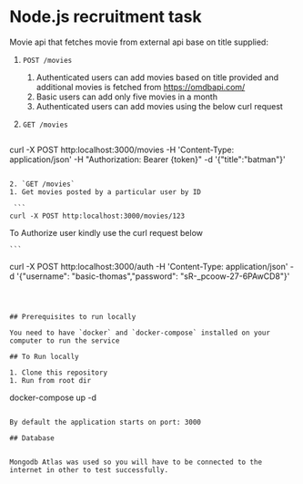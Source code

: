 # Node.js recruitment task

Movie api that fetches movie from external api base on title supplied:

1. `POST /movies`
   1. Authenticated users can add movies based on title provided and additional movies is fetched from    https://omdbapi.com/ 
   2. Basic users can add only five movies in a month
   3. Authenticated users can add movies using the below curl request


2. `GET /movies`
  
   ```
 curl -X POST http:localhost:3000/movies
   -H 'Content-Type: application/json'
   -H "Authorization: Bearer {token}"
   -d '{"title":"batman"}'
   
   ```

2. `GET /movies`
   1. Get movies posted by a particular user by ID
   
    ```
 curl -X POST http:localhost:3000/movies/123

   ```


To Authorize user kindly use the curl request below

    ```
curl -X POST http:localhost:3000/auth
   -H 'Content-Type: application/json'
   -d '{"username": "basic-thomas","password": "sR-_pcoow-27-6PAwCD8"}'

   ```



## Prerequisites to run locally

You need to have `docker` and `docker-compose` installed on your computer to run the service

## To Run locally

1. Clone this repository
1. Run from root dir

```
docker-compose up -d
```

By default the application starts on port: 3000

## Database 


Mongodb Atlas was used so you will have to be connected to the internet in other to test successfully.
